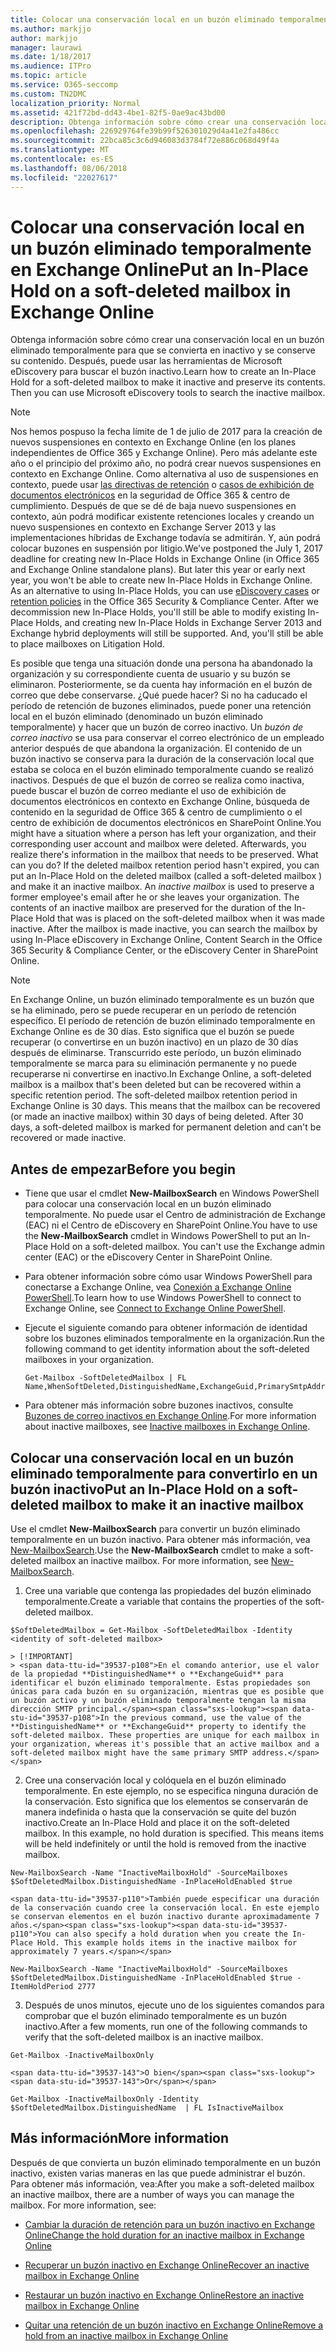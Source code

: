 ```yaml
---
title: Colocar una conservación local en un buzón eliminado temporalmente en Exchange Online
ms.author: markjjo
author: markjjo
manager: laurawi
ms.date: 1/18/2017
ms.audience: ITPro
ms.topic: article
ms.service: O365-seccomp
ms.custom: TN2DMC
localization_priority: Normal
ms.assetid: 421f72bd-dd43-4be1-82f5-0ae9ac43bd00
description: Obtenga información sobre cómo crear una conservación local en un buzón eliminado temporalmente para que se convierta en inactivo y se conserve su contenido. Después, puede usar las herramientas de Microsoft eDiscovery para buscar el buzón inactivo.
ms.openlocfilehash: 226929764fe39b99f526301029d4a41e2fa486cc
ms.sourcegitcommit: 22bca85c3c6d946083d3784f72e886c068d49f4a
ms.translationtype: MT
ms.contentlocale: es-ES
ms.lasthandoff: 08/06/2018
ms.locfileid: "22027617"
---
```

# <a name="put-an-in-place-hold-on-a-soft-deleted-mailbox-in-exchange-online"></a><span data-ttu-id="39537-104">Colocar una conservación local en un buzón eliminado temporalmente en Exchange Online</span><span class="sxs-lookup"><span data-stu-id="39537-104">Put an In-Place Hold on a soft-deleted mailbox in Exchange Online</span></span>

<span data-ttu-id="39537-p102">Obtenga información sobre cómo crear una conservación local en un buzón eliminado temporalmente para que se convierta en inactivo y se conserve su contenido. Después, puede usar las herramientas de Microsoft eDiscovery para buscar el buzón inactivo.</span><span class="sxs-lookup"><span data-stu-id="39537-p102">Learn how to create an In-Place Hold for a soft-deleted mailbox to make it inactive and preserve its contents. Then you can use Microsoft eDiscovery tools to search the inactive mailbox.</span></span>
  
> [!NOTE]
> <span data-ttu-id="39537-p103">Nos hemos pospuso la fecha límite de 1 de julio de 2017 para la creación de nuevos suspensiones en contexto en Exchange Online (en los planes independientes de Office 365 y Exchange Online). Pero más adelante este año o el principio del próximo año, no podrá crear nuevos suspensiones en contexto en Exchange Online. Como alternativa al uso de suspensiones en contexto, puede usar [las directivas de retención](https://go.microsoft.com/fwlink/?linkid=827811) o [casos de exhibición de documentos electrónicos](https://go.microsoft.com/fwlink/?linkid=780738) en la seguridad de Office 365 &amp; centro de cumplimiento. Después de que se dé de baja nuevo suspensiones en contexto, aún podrá modificar existente retenciones locales y creando un nuevo suspensiones en contexto en Exchange Server 2013 y las implementaciones híbridas de Exchange todavía se admitirán. Y, aún podrá colocar buzones en suspensión por litigio.</span><span class="sxs-lookup"><span data-stu-id="39537-p103">We've postponed the July 1, 2017 deadline for creating new In-Place Holds in Exchange Online (in Office 365 and Exchange Online standalone plans). But later this year or early next year, you won't be able to create new In-Place Holds in Exchange Online. As an alternative to using In-Place Holds, you can use [eDiscovery cases](https://go.microsoft.com/fwlink/?linkid=780738) or [retention policies](https://go.microsoft.com/fwlink/?linkid=827811) in the Office 365 Security &amp; Compliance Center. After we decommission new In-Place Holds, you'll still be able to modify existing In-Place Holds, and creating new In-Place Holds in Exchange Server 2013 and Exchange hybrid deployments will still be supported. And, you'll still be able to place mailboxes on Litigation Hold.</span></span> 
  
<span data-ttu-id="39537-p104">Es posible que tenga una situación donde una persona ha abandonado la organización y su correspondiente cuenta de usuario y su buzón se eliminaron. Posteriormente, se da cuenta hay información en el buzón de correo que debe conservarse. ¿Qué puede hacer? Si no ha caducado el período de retención de buzones eliminados, puede poner una retención local en el buzón eliminado (denominado un buzón eliminado temporalmente) y hacer que un buzón de correo inactivo. Un *buzón de correo inactivo* se usa para conservar el correo electrónico de un empleado anterior después de que abandona la organización. El contenido de un buzón inactivo se conserva para la duración de la conservación local que estaba se coloca en el buzón eliminado temporalmente cuando se realizó inactivos. Después de que el buzón de correo se realiza como inactiva, puede buscar el buzón de correo mediante el uso de exhibición de documentos electrónicos en contexto en Exchange Online, búsqueda de contenido en la seguridad de Office 365 &amp; centro de cumplimiento o el centro de exhibición de documentos electrónicos en SharePoint Online.</span><span class="sxs-lookup"><span data-stu-id="39537-p104">You might have a situation where a person has left your organization, and their corresponding user account and mailbox were deleted. Afterwards, you realize there's information in the mailbox that needs to be preserved. What can you do? If the deleted mailbox retention period hasn't expired, you can put an In-Place Hold on the deleted mailbox (called a  soft-deleted mailbox ) and make it an inactive mailbox. An  *inactive mailbox*  is used to preserve a former employee's email after he or she leaves your organization. The contents of an inactive mailbox are preserved for the duration of the In-Place Hold that was is placed on the soft-deleted mailbox when it was made inactive. After the mailbox is made inactive, you can search the mailbox by using In-Place eDiscovery in Exchange Online, Content Search in the Office 365 Security &amp; Compliance Center, or the eDiscovery Center in SharePoint Online.</span></span> 
  
> [!NOTE]
> <span data-ttu-id="39537-p105">En Exchange Online, un buzón eliminado temporalmente es un buzón que se ha eliminado, pero se puede recuperar en un período de retención específico. El período de retención de buzón eliminado temporalmente en Exchange Online es de 30 días. Esto significa que el buzón se puede recuperar (o convertirse en un buzón inactivo) en un plazo de 30 días después de eliminarse. Transcurrido este período, un buzón eliminado temporalmente se marca para su eliminación permanente y no puede recuperarse ni convertirse en inactivo.</span><span class="sxs-lookup"><span data-stu-id="39537-p105">In Exchange Online, a soft-deleted mailbox is a mailbox that's been deleted but can be recovered within a specific retention period. The soft-deleted mailbox retention period in Exchange Online is 30 days. This means that the mailbox can be recovered (or made an inactive mailbox) within 30 days of being deleted. After 30 days, a soft-deleted mailbox is marked for permanent deletion and can't be recovered or made inactive.</span></span> 
  
## <a name="before-you-begin"></a><span data-ttu-id="39537-123">Antes de empezar</span><span class="sxs-lookup"><span data-stu-id="39537-123">Before you begin</span></span>
<span data-ttu-id="39537-124"><a name="sectionSection0"> </a></span><span class="sxs-lookup"><span data-stu-id="39537-124"></span></span>

- <span data-ttu-id="39537-p106">Tiene que usar el cmdlet **New-MailboxSearch** en Windows PowerShell para colocar una conservación local en un buzón eliminado temporalmente. No puede usar el Centro de administración de Exchange (EAC) ni el Centro de eDiscovery en SharePoint Online.</span><span class="sxs-lookup"><span data-stu-id="39537-p106">You have to use the **New-MailboxSearch** cmdlet in Windows PowerShell to put an In-Place Hold on a soft-deleted mailbox. You can't use the Exchange admin center (EAC) or the eDiscovery Center in SharePoint Online.</span></span> 
    
- <span data-ttu-id="39537-127">Para obtener información sobre cómo usar Windows PowerShell para conectarse a Exchange Online, vea [Conexión a Exchange Online PowerShell](https://go.microsoft.com/fwlink/p/?linkid=396554).</span><span class="sxs-lookup"><span data-stu-id="39537-127">To learn how to use Windows PowerShell to connect to Exchange Online, see [Connect to Exchange Online PowerShell](https://go.microsoft.com/fwlink/p/?linkid=396554).</span></span>
    
- <span data-ttu-id="39537-128">Ejecute el siguiente comando para obtener información de identidad sobre los buzones eliminados temporalmente en la organización.</span><span class="sxs-lookup"><span data-stu-id="39537-128">Run the following command to get identity information about the soft-deleted mailboxes in your organization.</span></span> 
    
  ```
  Get-Mailbox -SoftDeletedMailbox | FL Name,WhenSoftDeleted,DistinguishedName,ExchangeGuid,PrimarySmtpAddress
  ```

- <span data-ttu-id="39537-129">Para obtener más información sobre buzones inactivos, consulte [Buzones de correo inactivos en Exchange Online](http://technet.microsoft.com/library/2f2948c5-1c5a-4643-865c-b36e4ac1414b.aspx).</span><span class="sxs-lookup"><span data-stu-id="39537-129">For more information about inactive mailboxes, see [Inactive mailboxes in Exchange Online](http://technet.microsoft.com/library/2f2948c5-1c5a-4643-865c-b36e4ac1414b.aspx).</span></span>
    
## <a name="put-an-in-place-hold-on-a-soft-deleted-mailbox-to-make-it-an-inactive-mailbox"></a><span data-ttu-id="39537-130">Colocar una conservación local en un buzón eliminado temporalmente para convertirlo en un buzón inactivo</span><span class="sxs-lookup"><span data-stu-id="39537-130">Put an In-Place Hold on a soft-deleted mailbox to make it an inactive mailbox</span></span>
<span data-ttu-id="39537-131"><a name="sectionSection1"> </a></span><span class="sxs-lookup"><span data-stu-id="39537-131"></span></span>

<span data-ttu-id="39537-p107">Use el cmdlet **New-MailboxSearch** para convertir un buzón eliminado temporalmente en un buzón inactivo. Para obtener más información, vea [New-MailboxSearch](http://technet.microsoft.com/library/74303b47-bb49-407c-a43b-590356eae35c.aspx).</span><span class="sxs-lookup"><span data-stu-id="39537-p107">Use the **New-MailboxSearch** cmdlet to make a soft-deleted mailbox an inactive mailbox. For more information, see [New-MailboxSearch](http://technet.microsoft.com/library/74303b47-bb49-407c-a43b-590356eae35c.aspx).</span></span>
  
1. <span data-ttu-id="39537-134">Cree una variable que contenga las propiedades del buzón eliminado temporalmente.</span><span class="sxs-lookup"><span data-stu-id="39537-134">Create a variable that contains the properties of the soft-deleted mailbox.</span></span> 
    
  ```
  $SoftDeletedMailbox = Get-Mailbox -SoftDeletedMailbox -Identity <identity of soft-deleted mailbox>
  ```

    > [!IMPORTANT]
    > <span data-ttu-id="39537-p108">En el comando anterior, use el valor de la propiedad **DistinguishedName** o **ExchangeGuid** para identificar el buzón eliminado temporalmente. Estas propiedades son únicas para cada buzón en su organización, mientras que es posible que un buzón activo y un buzón eliminado temporalmente tengan la misma dirección SMTP principal.</span><span class="sxs-lookup"><span data-stu-id="39537-p108">In the previous command, use the value of the **DistinguishedName** or **ExchangeGuid** property to identify the soft-deleted mailbox. These properties are unique for each mailbox in your organization, whereas it's possible that an active mailbox and a soft-deleted mailbox might have the same primary SMTP address.</span></span> 
  
2. <span data-ttu-id="39537-p109">Cree una conservación local y colóquela en el buzón eliminado temporalmente. En este ejemplo, no se especifica ninguna duración de la conservación. Esto significa que los elementos se conservarán de manera indefinida o hasta que la conservación se quite del buzón inactivo.</span><span class="sxs-lookup"><span data-stu-id="39537-p109">Create an In-Place Hold and place it on the soft-deleted mailbox. In this example, no hold duration is specified. This means items will be held indefinitely or until the hold is removed from the inactive mailbox.</span></span>
    
  ```
  New-MailboxSearch -Name "InactiveMailboxHold" -SourceMailboxes $SoftDeletedMailbox.DistinguishedName -InPlaceHoldEnabled $true
  
  ```

    <span data-ttu-id="39537-p110">También puede especificar una duración de la conservación cuando cree la conservación local. En este ejemplo se conservan elementos en el buzón inactivo durante aproximadamente 7 años.</span><span class="sxs-lookup"><span data-stu-id="39537-p110">You can also specify a hold duration when you create the In-Place Hold. This example holds items in the inactive mailbox for approximately 7 years.</span></span>
    
  ```
  New-MailboxSearch -Name "InactiveMailboxHold" -SourceMailboxes $SoftDeletedMailbox.DistinguishedName -InPlaceHoldEnabled $true -ItemHoldPeriod 2777
  ```

3. <span data-ttu-id="39537-142">Después de unos minutos, ejecute uno de los siguientes comandos para comprobar que el buzón eliminado temporalmente es un buzón inactivo.</span><span class="sxs-lookup"><span data-stu-id="39537-142">After a few moments, run one of the following commands to verify that the soft-deleted mailbox is an inactive mailbox.</span></span>
    
  ```
  Get-Mailbox -InactiveMailboxOnly
  ```

    <span data-ttu-id="39537-143">O bien</span><span class="sxs-lookup"><span data-stu-id="39537-143">Or</span></span>
    
  ```
  Get-Mailbox -InactiveMailboxOnly -Identity $SoftDeletedMailbox.DistinguishedName  | FL IsInactiveMailbox
  ```

## <a name="more-information"></a><span data-ttu-id="39537-144">Más información</span><span class="sxs-lookup"><span data-stu-id="39537-144">More information</span></span>
<span data-ttu-id="39537-145"><a name="sectionSection2"> </a></span><span class="sxs-lookup"><span data-stu-id="39537-145"></span></span>

<span data-ttu-id="39537-p111">Después de que convierta un buzón eliminado temporalmente en un buzón inactivo, existen varias maneras en las que puede administrar el buzón. Para obtener más información, vea:</span><span class="sxs-lookup"><span data-stu-id="39537-p111">After you make a soft-deleted mailbox an inactive mailbox, there are a number of ways you can manage the mailbox. For more information, see:</span></span>
  
- [<span data-ttu-id="39537-148">Cambiar la duración de retención para un buzón inactivo en Exchange Online</span><span class="sxs-lookup"><span data-stu-id="39537-148">Change the hold duration for an inactive mailbox in Exchange Online</span></span>](http://technet.microsoft.com/library/96eb634e-af2f-454e-8014-b698396811c4.aspx)
    
- [<span data-ttu-id="39537-149">Recuperar un buzón inactivo en Exchange Online</span><span class="sxs-lookup"><span data-stu-id="39537-149">Recover an inactive mailbox in Exchange Online</span></span>](http://technet.microsoft.com/library/283838b4-66ba-4c34-b221-e1a3875e1d29.aspx)
    
- [<span data-ttu-id="39537-150">Restaurar un buzón inactivo en Exchange Online</span><span class="sxs-lookup"><span data-stu-id="39537-150">Restore an inactive mailbox in Exchange Online</span></span>](http://technet.microsoft.com/library/1fb02feb-49e5-4485-aec5-9f1537b772b6.aspx)
    
- [<span data-ttu-id="39537-151">Quitar una retención de un buzón inactivo en Exchange Online</span><span class="sxs-lookup"><span data-stu-id="39537-151">Remove a hold from an inactive mailbox in Exchange Online</span></span>](http://technet.microsoft.com/library/930a98c3-cd81-4aaa-8e22-19714cb2b731.aspx)
    

